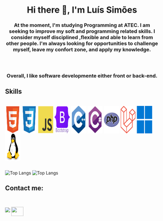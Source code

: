 
<h1 align="center">Hi there 👋, I'm Luís Simões</h1>

<h3 align="center">At the moment, I'm studying Programming at ATEC. I am seeking to improve my soft and programming related skills. I consider myself disciplined ,flexible and able to learn from other people. I'm always looking for opportunities  to challenge myself, leave my confort zone, and apply my knowledge.<h3><br>
<h3 align="center">Overall, I like software developmente either front or back-end.</h3>

<h2 color:'blue'>Skills</h2>
<div style="display: inline_block"><br>
  <img align="center" alt="LS-HTML" height="90" width="50" src="https://raw.githubusercontent.com/devicons/devicon/master/icons/html5/html5-original.svg">
  <img align="center" alt="LS-CSS" height="90" width="50" src="https://raw.githubusercontent.com/devicons/devicon/master/icons/css3/css3-original.svg">
    <img align="center" alt="LS-CSS" height="90" width="50" src="https://raw.githubusercontent.com/devicons/devicon/master/icons/javascript/javascript-original.svg">
  <img align="center" alt="LS-BOOTSTRAP" height="90" width="50" src="https://raw.githubusercontent.com/devicons/devicon/master/icons/bootstrap/bootstrap-original-wordmark.svg">
  <img align="center" alt="LS-C++" height="90" width="50" src="https://raw.githubusercontent.com/devicons/devicon/master/icons/cplusplus/cplusplus-original.svg">
  <img align="center" alt="LS-C#" height="90" width="50" src="https://raw.githubusercontent.com/devicons/devicon/master/icons/csharp/csharp-original.svg">
  <img align="center" alt="LS-C#" height="90" width="50" src="https://raw.githubusercontent.com/devicons/devicon/master/icons/php/php-original.svg">
  <img align="center" alt="LS-C#" height="90" width="50" src="https://raw.githubusercontent.com/devicons/devicon/master/icons/laravel/laravel-original.svg">

  <img align="center" alt="LS-LINUX" height="90" width="50" src="https://raw.githubusercontent.com/devicons/devicon/master/icons/windows11/windows11-original.svg">
  <img align="center" alt="LS-LINUX" height="90" width="50" src="https://raw.githubusercontent.com/devicons/devicon/master/icons/linux/linux-original.svg"><br><br>
</div>

![Top Langs](https://github-readme-stats.vercel.app/api/top-langs/?username=Luismcs&&hide=css)
![Top Langs](https://github-readme-stats.vercel.app/api/top-langs/?username=Luismcs&&hide=css&layout=compact)

<h2 color:'blue'>Contact me:</h2><br>

<a target="_blank">[<img src="https://img.shields.io/badge/-LinkedIn-%230077B5?style=for-the-badge&logo=linkedin&logoColor=white" target="_blank">](https://www.linkedin.com/in/luís-simões-383bb1260)</a>
<a href="https://luismcs.github.io/" target="_blank"><img align="center" src="https://raw.githubusercontent.com/rahuldkjain/github-profile-readme-generator/master/src/images/icons/Social/rss.svg" height="30" width="40" /></a>
</p>
<br><br>


<!--
![Top Langs](https://github-readme-stats.vercel.app/api/top-langs/?username=Luismcs&layout=compact)


**Luismcs/Luismcs** is a ✨ _special_ ✨ repository because its `README.md` (this file) appears on your GitHub profile.

Here are some ideas to get you started:

- 🔭 I’m currently working on ...
- 🌱 I’m currently learning ...
- 👯 I’m looking to collaborate on ...
- 🤔 I’m looking for help with ...
- 💬 Ask me about ...
- 📫 How to reach me: ...
- 😄 Pronouns: ...
- ⚡ Fun fact: ...

<br>- 💻 I’m currently learning Specialist Technician in Technologies and Programming of Information Systems (Level 5) at ATEC at Porto, Portugal</p><br><br>

<br>
![Software Developlment](https://media.istockphoto.com/id/857419338/photo/man-sitting-at-desk-and-working-on-laptop-at-night.jpg?s=612x612&w=0&k=20&c=PljluDRtQ2gTiPf1N2Z0W2p8nvxkXQy0P7NjDp4AYuw=)

-->
